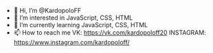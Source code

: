 - 👋 Hi, I’m @KardopoloFF
- 👀 I’m interested in JavaScript, CSS, HTML
- 🌱 I’m currently learning JavaScript, CSS, HTML
- 📫 How to reach me 
VK: https://vk.com/kardopoloff20
INSTAGRAM: https://www.instagram.com/kardopoloff/

<!---
KardopoloFF/KardopoloFF is a ✨ special ✨ repository because its `README.md` (this file) appears on your GitHub profile.
You can click the Preview link to take a look at your changes.
--->
